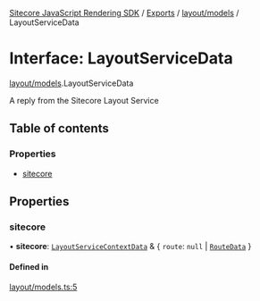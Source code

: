 [Sitecore JavaScript Rendering SDK](../README.md) / [Exports](../modules.md) / [layout/models](../modules/layout_models.md) / LayoutServiceData

# Interface: LayoutServiceData

[layout/models](../modules/layout_models.md).LayoutServiceData

A reply from the Sitecore Layout Service

## Table of contents

### Properties

- [sitecore](layout_models.LayoutServiceData.md#sitecore)

## Properties

### sitecore

• **sitecore**: [`LayoutServiceContextData`](layout_models.LayoutServiceContextData.md) & { `route`: ``null`` \| [`RouteData`](layout_models.RouteData.md)  }

#### Defined in

[layout/models.ts:5](https://github.com/Sitecore/jss/blob/8c00be96/packages/sitecore-jss/src/layout/models.ts#L5)
